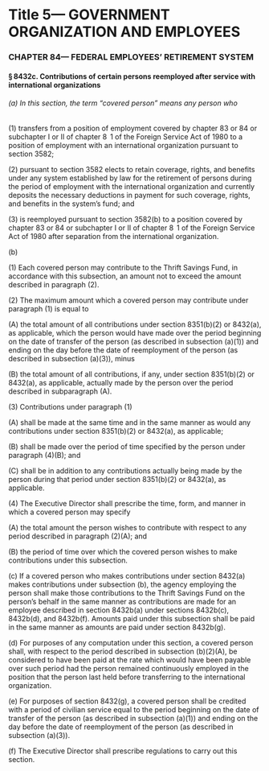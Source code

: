 
# Title 5— GOVERNMENT ORGANIZATION AND EMPLOYEES
### CHAPTER 84— FEDERAL EMPLOYEES’ RETIREMENT SYSTEM
#### § 8432c. Contributions of certain persons reemployed after service with international organizations
###### (a) In this section, the term “covered person” means any person who

(1) transfers from a position of employment covered by chapter 83 or 84 or subchapter I or II of chapter 8  1 of the Foreign Service Act of 1980 to a position of employment with an international organization pursuant to section 3582;

(2) pursuant to section 3582 elects to retain coverage, rights, and benefits under any system established by law for the retirement of persons during the period of employment with the international organization and currently deposits the necessary deductions in payment for such coverage, rights, and benefits in the system’s fund; and

(3) is reemployed pursuant to section 3582(b) to a position covered by chapter 83 or 84 or subchapter I or II of chapter 8  1 of the Foreign Service Act of 1980 after separation from the international organization.

(b)

(1) Each covered person may contribute to the Thrift Savings Fund, in accordance with this subsection, an amount not to exceed the amount described in paragraph (2).

(2) The maximum amount which a covered person may contribute under paragraph (1) is equal to

(A) the total amount of all contributions under section 8351(b)(2) or 8432(a), as applicable, which the person would have made over the period beginning on the date of transfer of the person (as described in subsection (a)(1)) and ending on the day before the date of reemployment of the person (as described in subsection (a)(3)), minus

(B) the total amount of all contributions, if any, under section 8351(b)(2) or 8432(a), as applicable, actually made by the person over the period described in subparagraph (A).

(3) Contributions under paragraph (1)

(A) shall be made at the same time and in the same manner as would any contributions under section 8351(b)(2) or 8432(a), as applicable;

(B) shall be made over the period of time specified by the person under paragraph (4)(B); and

(C) shall be in addition to any contributions actually being made by the person during that period under section 8351(b)(2) or 8432(a), as applicable.

(4) The Executive Director shall prescribe the time, form, and manner in which a covered person may specify

(A) the total amount the person wishes to contribute with respect to any period described in paragraph (2)(A); and

(B) the period of time over which the covered person wishes to make contributions under this subsection.

(c) If a covered person who makes contributions under section 8432(a) makes contributions under subsection (b), the agency employing the person shall make those contributions to the Thrift Savings Fund on the person’s behalf in the same manner as contributions are made for an employee described in section 8432b(a) under sections 8432b(c), 8432b(d), and 8432b(f). Amounts paid under this subsection shall be paid in the same manner as amounts are paid under section 8432b(g).

(d) For purposes of any computation under this section, a covered person shall, with respect to the period described in subsection (b)(2)(A), be considered to have been paid at the rate which would have been payable over such period had the person remained continuously employed in the position that the person last held before transferring to the international organization.

(e) For purposes of section 8432(g), a covered person shall be credited with a period of civilian service equal to the period beginning on the date of transfer of the person (as described in subsection (a)(1)) and ending on the day before the date of reemployment of the person (as described in subsection (a)(3)).

(f) The Executive Director shall prescribe regulations to carry out this section.
